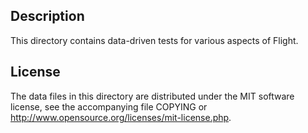 Description
------------

This directory contains data-driven tests for various aspects of Flight.

License
--------

The data files in this directory are distributed under the MIT software
license, see the accompanying file COPYING or
http://www.opensource.org/licenses/mit-license.php.

